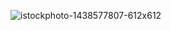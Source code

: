![istockphoto-1438577807-612x612](https://github.com/user-attachments/assets/296acab9-cc95-4a26-97b6-2d0fb34371c8)
